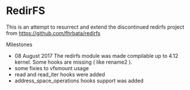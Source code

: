 # RedirFS
This is an attempt to resurrect and extend the discontinued redirfs project from https://github.com/fhrbata/redirfs

Milestones
 - 08 August 2017 The redirfs module was made compilable up to 4.12 kernel. Some hooks are missing ( like rename2 ).
 - some fixies to vfsmount usage
 - read and read_iter hooks were added
 - address_space_operations hooks support was added
